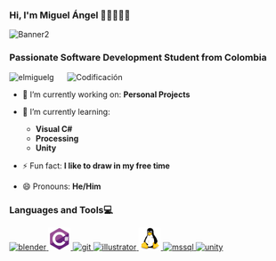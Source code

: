 ### Hi, I'm Miguel Ángel 👋🏼👨🏽‍💻
![Banner2](https://user-images.githubusercontent.com/113398998/190945991-15a98f12-e4d6-4fbe-81ad-f44b4b2a4ea1.png)
### Passionate Software Development Student from Colombia
<img align="right" alt="Codificación" width="400" src=https://camo.githubusercontent.com/5ddf73ad3a205111cf8c686f687fc216c2946a75005718c8da5b837ad9de78c9/68747470733a2f2f7468756d62732e6766796361742e636f6d2f4576696c4e657874446576696c666973682d736d616c6c2e676966>
<p align="left"> <img src="https://komarev.com/ghpvc/?username=elmiguelg&label=Profile%20views&color=0e75b6&style=flat" alt="elmiguelg" /> </p>

- 🔭 I’m currently working on: **Personal Projects**

- 🌱 I’m currently learning:
  <ul>
  <li> <strong> Visual C# </strong> </li>
  <li> <strong> Processing </strong> </li>
  <li> <strong> Unity </strong> </li>
  </ul>

- ⚡ Fun fact: **I like to draw in my free time**

- 😄 Pronouns: **He/Him**

<h3 align="left">Languages and Tools💻</h3>
<p align="left"> <a href="https://www.blender.org/" target="_blank" rel="noreferrer"> <img src="https://download.blender.org/branding/community/blender_community_badge_white.svg" alt="blender" width="40" height="40"/> </a> <a href="https://www.w3schools.com/cs/" target="_blank" rel="noreferrer"> <img src="https://raw.githubusercontent.com/devicons/devicon/master/icons/csharp/csharp-original.svg" alt="csharp" width="40" height="40"/> </a> <a href="https://git-scm.com/" target="_blank" rel="noreferrer"> <img src="https://www.vectorlogo.zone/logos/git-scm/git-scm-icon.svg" alt="git" width="40" height="40"/> </a> <a href="https://www.adobe.com/in/products/illustrator.html" target="_blank" rel="noreferrer"> <img src="https://www.vectorlogo.zone/logos/adobe_illustrator/adobe_illustrator-icon.svg" alt="illustrator" width="40" height="40"/> </a> <a href="https://www.linux.org/" target="_blank" rel="noreferrer"> <img src="https://raw.githubusercontent.com/devicons/devicon/master/icons/linux/linux-original.svg" alt="linux" width="40" height="40"/> </a> <a href="https://www.microsoft.com/en-us/sql-server" target="_blank" rel="noreferrer"> <img src="https://www.svgrepo.com/show/303229/microsoft-sql-server-logo.svg" alt="mssql" width="40" height="40"/> </a> <a href="https://unity.com/" target="_blank" rel="noreferrer"> <img src="https://www.vectorlogo.zone/logos/unity3d/unity3d-icon.svg" alt="unity" width="40" height="40"/> </a> </p>

